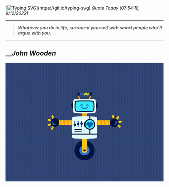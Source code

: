 [![Typing SVG](https://readme-typing-svg.herokuapp.com?font=Press+Start+2P&color=C2F784&size=35&width=900&height=100&lines=Hello+World%2C+I'm+Hung+!)](https://git.io/typing-svg) 
_Quote Today (07:54:18, 9/12/2022)_
___
>**_Whatever you do in life, surround yourself with smart people who'll argue with you._**
___

## __**_John Wooden_**

![RobotDance](src/assets/images/robot-dancing-dribble.gif?style=center)
